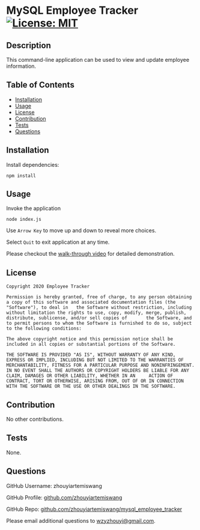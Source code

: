 # MySQL Employee Tracker [![License: MIT](https://img.shields.io/badge/License-MIT-yellow.svg)](https://opensource.org/licenses/MIT)


## Description 

This command-line application can be used to view and update employee information.


## Table of Contents 

* [Installation](#installation)
* [Usage](#usage)
* [License](#license)
* [Contribution](#contribution)
* [Tests](#tests)
* [Questions](#questions)


## Installation

Install dependencies:
```
npm install 
```

## Usage

Invoke the application

```
node index.js
```

Use `Arrow Key` to move up and down to reveal more choices.

Select `Quit` to exit application at any time. 

Please checkout the [walk-through video](https://drive.google.com/file/d/1ih0JE6d4ZWVlmvPoQnDXgU-TKfZs4CPs/view) for detailed demonstration.


## License

```
Copyright 2020 Employee Tracker

Permission is hereby granted, free of charge, to any person obtaining a copy of this software and associated documentation files (the "Software"), to deal in   the Software without restriction, including without limitation the rights to use, copy, modify, merge, publish, distribute, sublicense, and/or sell copies of       the Software, and to permit persons to whom the Software is furnished to do so, subject to the following conditions:
    
The above copyright notice and this permission notice shall be included in all copies or substantial portions of the Software.
    
THE SOFTWARE IS PROVIDED "AS IS", WITHOUT WARRANTY OF ANY KIND, EXPRESS OR IMPLIED, INCLUDING BUT NOT LIMITED TO THE WARRANTIES OF MERCHANTABILITY, FITNESS FOR A PARTICULAR PURPOSE AND NONINFRINGEMENT. IN NO EVENT SHALL THE AUTHORS OR COPYRIGHT HOLDERS BE LIABLE FOR ANY CLAIM, DAMAGES OR OTHER LIABILITY, WHETHER IN AN     ACTION OF CONTRACT, TORT OR OTHERWISE, ARISING FROM, OUT OF OR IN CONNECTION WITH THE SOFTWARE OR THE USE OR OTHER DEALINGS IN THE SOFTWARE.
```


## Contribution 

No other contributions.

## Tests

None. 

## Questions 

GitHub Username: zhouyiartemiswang

GitHub Profile: [github.com/zhouyiartemiswang](https://github.com/zhouyiartemiswang) 

GitHub Repo: [github.com/zhouyiartemiswang/mysql_employee_tracker](https://github.com/zhouyiartemiswang/mysql_employee_tracker)

Please email additional questions to wzyzhouyi@gmail.com. 
